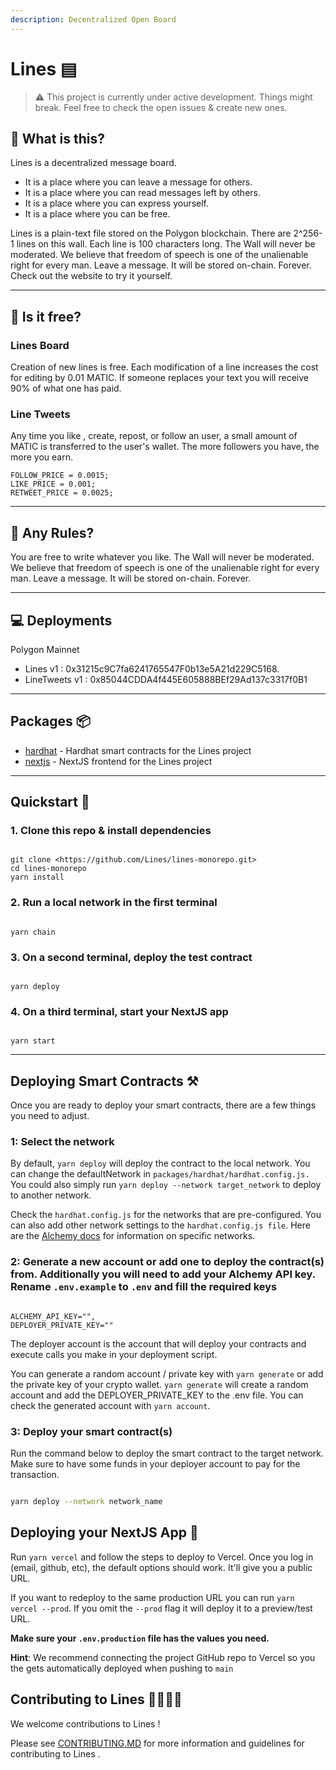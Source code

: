 ```yaml
---
description: Decentralized Open Board
---
```


# Lines ▤

> ⚠️ This project is currently under active development. Things might break. Feel free to check the open issues & create new ones.

## **🤔 What is this?**

Lines is a decentralized message board.

* It is a place where you can leave a message for others.
* It is a place where you can read messages left by others.
* It is a place where you can express yourself.
* It is a place where you can be free.

Lines is a plain-text file stored on the Polygon blockchain. There are 2^256-1 lines on this wall. Each line is 100 characters long. The Wall will never be moderated. We believe that freedom of speech is one of the unalienable right for every man. Leave a message. It will be stored on-chain. Forever. Check out the website to try it yourself.

***

## **👛 Is it free?**

### **Lines Board**

Creation of new lines is free. Each modification of a line increases the cost for editing by 0.01 MATIC. If someone replaces your text you will receive 90% of what one has paid.

### **Line Tweets**

Any time you like , create, repost, or follow an user, a small amount of MATIC is transferred to the user's wallet. The more followers you have, the more you earn.

```
FOLLOW_PRICE = 0.0015;
LIKE_PRICE = 0.001;
RETWEET_PRICE = 0.0025;
```

***

## **📖 Any Rules?**

You are free to write whatever you like. The Wall will never be moderated. We believe that freedom of speech is one of the unalienable right for every man. Leave a message. It will be stored on-chain. Forever.

***

## **💻 Deployments**

Polygon Mainnet

* Lines v1 : 0x31215c9C7fa6241765547F0b13e5A21d229C5168.
* LineTweets v1 : 0x85044CDDA4f445E605888BEf29Ad137c3317f0B1

***

## **Packages 📦**

* [hardhat](packages/hardhat/) - Hardhat smart contracts for the Lines project
* [nextjs](packages/nextjs/) - NextJS frontend for the Lines project

***

## **Quickstart 🚀**

### 1. Clone this repo & install dependencies

```bin/bash

git clone <https://github.com/Lines/lines-monorepo.git>
cd lines-monorepo
yarn install

```

### 2. Run a local network in the first terminal

```bin/bash

yarn chain

```

### 3. On a second terminal, deploy the test contract

```bin/bash

yarn deploy

```

### 4. On a third terminal, start your NextJS app

```bin/bash

yarn start

```

***

&#x20;        &#x20;

## **Deploying Smart Contracts ⚒️**

Once you are ready to deploy your smart contracts, there are a few things you need to adjust.

### 1: Select the network

By default, `yarn deploy` will deploy the contract to the local network. You can change the defaultNetwork in `packages/hardhat/hardhat.config.js.` You could also simply run `yarn deploy --network target_network` to deploy to another network.

Check the `hardhat.config.js` for the networks that are pre-configured. You can also add other network settings to the `hardhat.config.js file`. Here are the [Alchemy docs](https://docs.alchemy.com/docs/how-to-add-alchemy-rpc-endpoints-to-metamask) for information on specific networks.

### 2: Generate a new account or add one to deploy the contract(s) from. Additionally you will need to add your Alchemy API key. Rename `.env.example` to `.env` and fill the required keys

```

ALCHEMY_API_KEY="",
DEPLOYER_PRIVATE_KEY=""

```

The deployer account is the account that will deploy your contracts and execute calls you make in your deployment script.

You can generate a random account / private key with `yarn generate` or add the private key of your crypto wallet. `yarn generate` will create a random account and add the DEPLOYER\_PRIVATE\_KEY to the .env file. You can check the generated account with `yarn account`.

### 3: Deploy your smart contract(s)

Run the command below to deploy the smart contract to the target network. Make sure to have some funds in your deployer account to pay for the transaction.

```bash

yarn deploy --network network_name

```

## **Deploying your NextJS App 📡**

Run `yarn vercel` and follow the steps to deploy to Vercel. Once you log in (email, github, etc), the default options should work. It'll give you a public URL.

If you want to redeploy to the same production URL you can run `yarn vercel --prod`. If you omit the `--prod` flag it will deploy it to a preview/test URL.

**Make sure your `.env.production` file has the values you need.**

**Hint**: We recommend connecting the project GitHub repo to Vercel so you the gets automatically deployed when pushing to `main`

## Contributing to Lines 👨‍👩‍👧‍👦

We welcome contributions to Lines !

Please see [CONTRIBUTING.MD](https://github.com/scobru/lines-monorepo/blob/master/CONTRIBUTING.md) for more information and guidelines for contributing to Lines .
